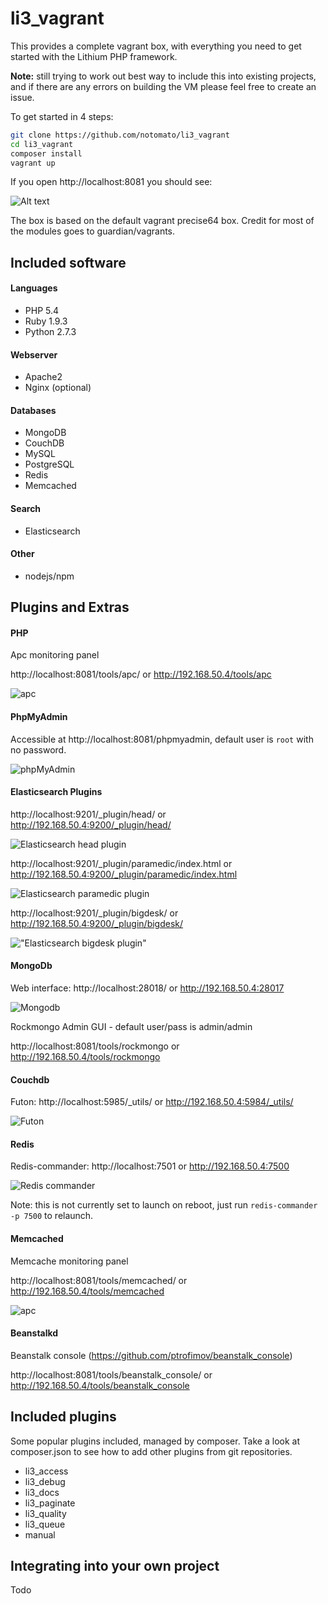 # li3_vagrant

This provides a complete vagrant box, with everything you need to get started with the Lithium PHP framework.

__Note:__ still trying to work out best way to include this into existing projects, and if there are any errors on 
building the VM please feel free to create an issue. 

To get started in 4 steps:

~~~bash
git clone https://github.com/notomato/li3_vagrant
cd li3_vagrant
composer install
vagrant up
~~~

If you open http://localhost:8081 you should see:

![Alt text](https://raw.github.com/notomato/li3_vagrant/master/_docs/img/init.png)

The box is based on the default vagrant precise64 box. Credit for most of the modules goes to guardian/vagrants.

## Included software

#### Languages

 - PHP 5.4
 - Ruby 1.9.3
 - Python 2.7.3

#### Webserver

 - Apache2
 - Nginx (optional)

#### Databases

 - MongoDB
 - CouchDB
 - MySQL
 - PostgreSQL
 - Redis
 - Memcached

#### Search

 - Elasticsearch

#### Other

 - nodejs/npm

## Plugins and Extras

#### PHP

Apc monitoring panel

http://localhost:8081/tools/apc/ or http://192.168.50.4/tools/apc

![apc](https://raw.github.com/notomato/li3_vagrant/master/_docs/img/apc.png)

#### PhpMyAdmin

Accessible at http://localhost:8081/phpmyadmin, default user is `root` with no password.

![phpMyAdmin](https://raw.github.com/notomato/li3_vagrant/master/_docs/img/phpmyadmin.png "phpMyAdmin")

#### Elasticsearch Plugins

http://localhost:9201/_plugin/head/ or http://192.168.50.4:9200/_plugin/head/

![Elasticsearch head plugin](https://raw.github.com/notomato/li3_vagrant/master/_docs/img/es_head.png "Elasticsearch head plugin")

http://localhost:9201/_plugin/paramedic/index.html or http://192.168.50.4:9200/_plugin/paramedic/index.html

![Elasticsearch paramedic plugin](https://raw.github.com/notomato/li3_vagrant/master/_docs/img/es_paramedic.png "Elasticsearch paramedic plugin")

http://localhost:9201/_plugin/bigdesk/ or http://192.168.50.4:9200/_plugin/bigdesk/

!["Elasticsearch bigdesk plugin"](https://raw.github.com/notomato/li3_vagrant/master/_docs/img/es_bigdesk.png "Elasticsearch bigdesk plugin")

#### MongoDb

Web interface: http://localhost:28018/ or http://192.168.50.4:28017

![Mongodb](https://raw.github.com/notomato/li3_vagrant/master/_docs/img/mongodb.png "Optional title")

Rockmongo Admin GUI - default user/pass is admin/admin

http://localhost:8081/tools/rockmongo or http://192.168.50.4/tools/rockmongo

#### Couchdb

Futon: http://localhost:5985/_utils/ or http://192.168.50.4:5984/_utils/

![Futon](https://raw.github.com/notomato/li3_vagrant/master/_docs/img/futon.png)

#### Redis

Redis-commander: http://localhost:7501 or http://192.168.50.4:7500

![Redis commander](https://raw.github.com/notomato/li3_vagrant/master/_docs/img/redis_commander.png)

Note: this is not currently set to launch on reboot, just run `redis-commander -p 7500` to relaunch.

#### Memcached

Memcache monitoring panel

http://localhost:8081/tools/memcached/ or http://192.168.50.4/tools/memcached

![apc](https://raw.github.com/notomato/li3_vagrant/master/_docs/img/memcached.png)

#### Beanstalkd

Beanstalk console (https://github.com/ptrofimov/beanstalk_console)

http://localhost:8081/tools/beanstalk_console/ or http://192.168.50.4/tools/beanstalk_console


## Included plugins

Some popular plugins included, managed by composer. Take a look at composer.json to see how to add other plugins from git repositories.

 - li3_access
 - li3_debug
 - li3_docs
 - li3_paginate
 - li3_quality
 - li3_queue
 - manual

## Integrating into your own project

Todo
